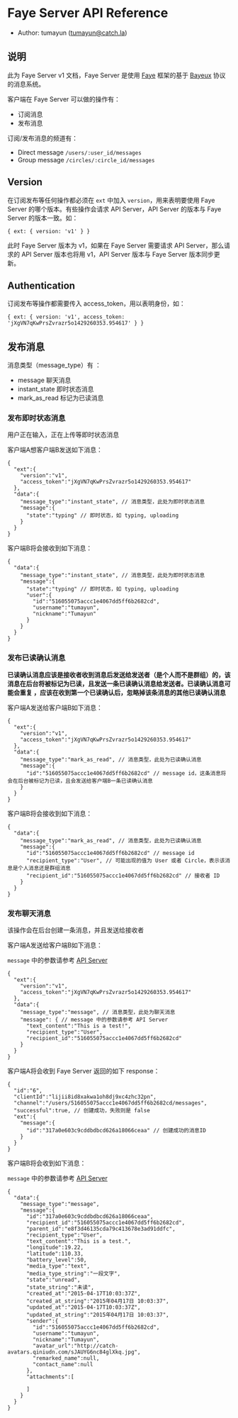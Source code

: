 # Faye Server API Reference

* Author: tumayun (tumayun@catch.la)

## 说明

此为 Faye Server v1 文档，Faye Server 是使用 [Faye](http://faye.jcoglan.com/) 框架的基于 [Bayeux](http://svn.cometd.org/trunk/bayeux/bayeux.html) 协议的消息系统。

客户端在 Faye Server 可以做的操作有：

* 订阅消息
* 发布消息

订阅/发布消息的频道有：

* Direct message `/users/:user_id/messages`
* Group message `/circles/:circle_id/messages`

## Version

在订阅发布等任何操作都必须在 `ext` 中加入 `version`，用来表明要使用 Faye Server 的哪个版本。有些操作会请求 API Server，API Server 的版本与 Faye Server 的版本一致。如：

```
{ ext: { version: 'v1' } }
```

此时 Faye Server 版本为 v1，如果在 Faye Server 需要请求 API Server，那么请求的 API Server 版本也将用 v1，API Server 版本与 Faye Server 版本同步更新。


## Authentication

订阅发布等操作都需要传入 access_token，用以表明身份，如：

```
{ ext: { version: 'v1', access_token: 'jXgVN7qKwPrsZvrazr5o1429260353.954617' } }
```

## 发布消息

消息类型（message_type）有 ：

* message 聊天消息
* instant_state 即时状态消息
* mark_as_read 标记为已读消息

### 发布即时状态消息

用户正在输入，正在上传等即时状态消息

客户端A想客户端B发送如下消息：

```
{
  "ext":{
    "version":"v1",
    "access_token":"jXgVN7qKwPrsZvrazr5o1429260353.954617"
  },
  "data":{
    "message_type":"instant_state", // 消息类型，此处为即时状态消息
    "message":{
      "state":"typing" // 即时状态，如 typing, uploading
    }
  }
}
```

客户端B将会接收到如下消息：

```
{
  "data":{
    "message_type":"instant_state", // 消息类型，此处为即时状态消息
    "message":{
      "state":"typing" // 即时状态，如 typing, uploading
      "user":{
        "id":"516055075accc1e4067dd5ff6b2682cd",
        "username":"tumayun",
        "nickname":"Tumayun"
      }
    }
  }
}
```

### 发布已读确认消息

**已读确认消息应该是接收者收到消息后发送给发送者（是个人而不是群组）的，该消息在后台将被标记为已读，且发送一条已读确认消息给发送者。已读确认消息可能会重复 ，应该在收到第一个已读确认后，忽略掉该条消息的其他已读确认消息**

客户端A发送给客户端B如下消息：

```
{
  "ext":{
    "version":"v1",
    "access_token":"jXgVN7qKwPrsZvrazr5o1429260353.954617"
  },
  "data":{
    "message_type":"mark_as_read", // 消息类型，此处为已读确认消息
    "message":{
      "id":"516055075accc1e4067dd5ff6b2682cd" // message id，这条消息将会在后台被标记为已读，且会发送给客户端B一条已读确认消息
    }
  }
}
```

客户端B将会接收到如下消息：

```
{
  "data":{
    "message_type":"mark_as_read", // 消息类型，此处为已读确认消息
    "message":{
      "id":"516055075accc1e4067dd5ff6b2682cd" // message id
      "recipient_type":"User", // 可能出现的值为 User 或者 Circle，表示该消息是个人消息还是群组消息
      "recipient_id":"516055075accc1e4067dd5ff6b2682cd" // 接收者 ID
    }
  }
}
```

### 发布聊天消息

该操作会在后台创建一条消息，并且发送给接收者


客户端A发送给客户端B如下消息：

`message` 中的参数请参考 [API Server](https://github.com/CatchChat/catch-wiki/blob/master/park_api_reference_v1.md#%E5%8F%82%E6%95%B0-28)

```
{
  "ext":{
    "version":"v1",
    "access_token":"jXgVN7qKwPrsZvrazr5o1429260353.954617"
  },
  "data":{
    "message_type":"message", // 消息类型，此处为聊天消息
    "message": { // message 中的参数请参考 API Server
      "text_content":"This is a test!",
      "recipient_type":"User",
      "recipient_id":"516055075accc1e4067dd5ff6b2682cd"
    }
  }
}
```

客户端A将会收到 Faye Server 返回的如下 response：

```
{
  "id":"6",
  "clientId":"lijii8id8xakwa1oh8dj9xc4zhc32pn",
  "channel":"/users/516055075accc1e4067dd5ff6b2682cd/messages",
  "successful":true, // 创建成功，失败则是 false
  "ext":{
    "message":{
      "id":"317a0e603c9cddbdbcd626a18066ceaa" // 创建成功的消息ID
    }
  }
}
```

客户端B将会收到如下消息：

`message` 中的参数请参考 [API Server](https://github.com/CatchChat/catch-wiki/blob/master/park_api_reference_v1.md#%E5%93%8D%E5%BA%94-27)

```
{
  "data":{
    "message_type":"message",
    "message":{
      "id":"317a0e603c9cddbdbcd626a18066ceaa",
      "recipient_id":"516055075accc1e4067dd5ff6b2682cd",
      "parent_id":"e8f3d46135cda79c413678e3ad91ddfc",
      "recipient_type":"User",
      "text_content":"This is a test.",
      "longitude":19.22,
      "latitude":110.33,
      "battery_level":50,
      "media_type":"text",
      "media_type_string":"一段文字",
      "state":"unread",
      "state_string":"未读",
      "created_at":"2015-04-17T10:03:37Z",
      "created_at_string":"2015年04月17日 10:03:37",
      "updated_at":"2015-04-17T10:03:37Z",
      "updated_at_string":"2015年04月17日 10:03:37",
      "sender":{
        "id":"516055075accc1e4067dd5ff6b2682cd",
        "username":"tumayun",
        "nickname":"Tumayun",
        "avatar_url":"http://catch-avatars.qiniudn.com/sJAUYG6nc84glXkq.jpg",
        "remarked_name":null,
        "contact_name":null
      },
      "attachments":[

      ]
    }
  }
}
```
